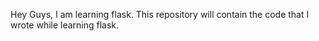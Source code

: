 Hey Guys, I am learning flask. 
This repository will contain the code that I wrote while learning flask.
